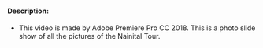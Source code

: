 #### Description:

+ This video is made by Adobe Premiere Pro CC 2018. This is a photo slide show of all the pictures of  the Nainital Tour.
